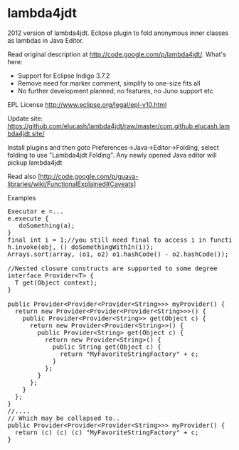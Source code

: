 lambda4jdt
==========

2012 version of lambda4jdt. Eclipse plugin to fold anonymous inner classes as lambdas in Java Editor.

Read original description at http://code.google.com/p/lambda4jdt/.
What's here:
* Support for Eclipse Indigo 3.7.2
* Remove need for marker comment, simplify to one-size fits all
* No further development planned, no features, no Juno support etc

EPL License http://www.eclipse.org/legal/epl-v10.html

Update site: https://github.com/elucash/lambda4jdt/raw/master/com.github.elucash.lambda4jdt.site/

Install plugins and then goto
Preferences->Java->Editor->Folding, select folding to use "Lambda4jdt Folding".
Any newly opened Java editor will pickup lambda4jdt

Read also [http://code.google.com/p/guava-libraries/wiki/FunctionalExplained#Caveats]

Examples
<pre>
Executor e =...
e.execute {
   doSomething(a);
}
final int i = 1;//you still need final to access i in function
h.invoke(obj, () doSomethingWithIn(i));
Arrays.sort(array, (o1, o2) o1.hashCode() - o2.hashCode());

//Nested closure constructs are supported to some degree
interface Provider&lt;T> {
  T get(Object context);
}

public Provider&lt;Provider&lt;Provider&lt;String>>> myProvider() {
  return new Provider&lt;Provider&lt;Provider&lt;String>>>() {
    public Provider&lt;Provider&lt;String>> get(Object c) {
      return new Provider&lt;Provider&lt;String>>() {
        public Provider&lt;String> get(Object c) {
          return new Provider&lt;String>() {
            public String get(Object c) {
              return "MyFavoriteStringFactory" + c;
            }
          };
        }
      };
    }
  };
}
//....
// Which may be collapsed to..
public Provider&lt;Provider&lt;Provider&lt;String>>> myProvider() {
  return (c) (c) (c) "MyFavoriteStringFactory" + c;
}
</pre>